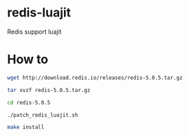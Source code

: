 # redis-luajit
Redis support luajit

# How to
```sh
wget http://download.redis.io/releases/redis-5.0.5.tar.gz

tar xvzf redis-5.0.5.tar.gz

cd redis-5.0.5

./patch_redis_luajit.sh

make install
```

